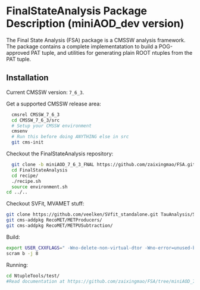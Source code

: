 FinalStateAnalysis Package Description (miniAOD_dev version)
============================================================

The Final State Analysis (FSA) package is a CMSSW analysis framework.  
The package contains a complete implementatation to build a POG-approved 
PAT tuple, and utilities for generating plain ROOT ntuples from the PAT tuple.

Installation
------------

Current CMSSW version: ``7_6_3``.

Get a supported CMSSW release area:

```bash
  cmsrel CMSSW_7_6_3
  cd CMSSW_7_6_3/src
  # Setup your CMSSW environment
  cmsenv
  # Run this before doing ANYTHING else in src
  git cms-init
```

Checkout the FinalStateAnalysis repository:

```bash
  git clone -b miniAOD_7_6_3_FNAL https://github.com/zaixingmao/FSA.git FinalStateAnalysis
  cd FinalStateAnalysis
  cd recipe/
  ./recipe.sh
  source environment.sh
cd ../..
```


Checkout SVFit, MVAMET stuff:

```bash
git clone https://github.com/veelken/SVfit_standalone.git TauAnalysis/SVfitStandalone
git cms-addpkg RecoMET/METProducers/
git cms-addpkg RecoMET/METPUSubtraction/
```


Build:

```bash
export USER_CXXFLAGS=" -Wno-delete-non-virtual-dtor -Wno-error=unused-but-set-variable -Wno-error=unused-variable -Wno-error=sign-compare -Wno-error=reorder"
scram b -j 8
```


Running:

```bash
cd NtupleTools/test/
#Read documentation at https://github.com/zaixingmao/FSA/tree/miniAOD_7_6_3_FNAL/NtupleTools/test
```